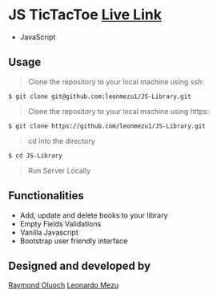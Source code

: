 # JS TicTacToe [Live Link](https://leonmezu1.github.io/JS-Library/)
- JavaScript
## Usage
> Clone the repository to your local machine using ssh:
```
$ git clone git@github.com:leonmezu1/JS-Library.git
```
> Clone the repository to your local machine using https:
```
$ git clone https://github.com/leonmezu1/JS-Library.git
```
> cd into the directory
```
$ cd JS-Library
```
> Run Server Locally


## Functionalities
- Add, update and delete books to your library
- Empty Fields Validations
- Vanilla Javascript
- Bootstrap user friendly interface

## Designed and developed by
[Raymond Oluoch](https://github.com/rOluochKe)
[Leonardo Mezu](https://github.com/leonmezu1)
